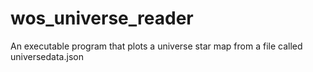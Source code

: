 # wos_universe_reader
An executable program that plots a universe star map from a file called universedata.json 

